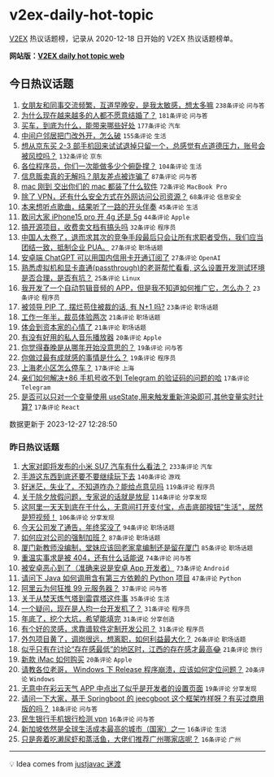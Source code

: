# v2ex-daily-hot-topic

[V2EX](https://www.v2ex.com/) 热议话题榜，记录从 2020-12-18 日开始的 V2EX 热议话题榜单。

**网站版：[V2EX daily hot topic web](https://boojack.github.io/v2ex-daily-hot-topic-web/)**

## 今日热议话题

<!-- TODAY BEGIN -->

1. [女朋友和同事交流频繁，互道早晚安，是我太敏感，想太多嘛](https://www.v2ex.com/t/1003881) `238条评论` `问与答`
1. [为什么现在越来越多的人都不愿意结婚了？](https://www.v2ex.com/t/1003720) `181条评论` `问与答`
1. [买车，到底为什么，能带来哪些好处](https://www.v2ex.com/t/1003750) `177条评论` `汽车`
1. [中间户邻居把门改外开，怎么破](https://www.v2ex.com/t/1003770) `155条评论` `生活`
1. [想从京东买 2-3 部手机回来试试退掉只留一个，总感觉有点道德压力，账号会被风控吗？](https://www.v2ex.com/t/1003730) `132条评论` `京东`
1. [各位程序员，你们一次能做多少个俯卧撑？](https://www.v2ex.com/t/1003785) `104条评论` `生活`
1. [信息贩卖真的无解吗？朋友差点被诈骗了](https://www.v2ex.com/t/1003688) `87条评论` `问与答`
1. [mac 刚到 交出你们的 mac 都装了什么软件](https://www.v2ex.com/t/1003846) `72条评论` `MacBook Pro`
1. [除了 VPN，还有什么安全方式在外网访问公司资源？](https://www.v2ex.com/t/1003747) `68条评论` `信息安全`
1. [本来想听点歌曲，结果听了一路的开头伴奏](https://www.v2ex.com/t/1003699) `45条评论` `生活`
1. [敢问大家 iPhone15 pro 开 4g 还是 5g](https://www.v2ex.com/t/1003692) `44条评论` `Apple`
1. [搞开源项目，收费卖文档有搞头吗](https://www.v2ex.com/t/1003893) `32条评论` `程序员`
1. [中国人太卷了，退而求其次的竞争手段最后只会让所有求职者受伤，我们应当团结一致，抵制企业 PUA。](https://www.v2ex.com/t/1003834) `27条评论` `职场话题`
1. [安卓端 ChatGPT 可以用国内信用卡开通订阅了](https://www.v2ex.com/t/1003696) `27条评论` `OpenAI`
1. [熟悉虚拟机和显卡直通(passthrough)的老哥帮忙看看, 这么设置开发测试环境是否合理，是否有坑？](https://www.v2ex.com/t/1003714) `25条评论` `Linux`
1. [我开发了一个自动剪辑音频的 APP，但是我不知道如何推广它，怎么办？](https://www.v2ex.com/t/1003882) `23条评论` `程序员`
1. [被领导 PIP 了, 摆烂苟住被裁的话, 有 N+1 吗?](https://www.v2ex.com/t/1003749) `23条评论` `职场话题`
1. [工作一年半，裁员体验两次](https://www.v2ex.com/t/1003801) `21条评论` `职场话题`
1. [体会到资本家的心情了](https://www.v2ex.com/t/1003782) `21条评论` `职场话题`
1. [有没有好用的私人音乐播放器](https://www.v2ex.com/t/1003691) `20条评论` `Apple`
1. [你觉得春晚是从哪年开始没意思的？](https://www.v2ex.com/t/1003908) `19条评论` `问与答`
1. [你做过最有成就感的事情是什么？](https://www.v2ex.com/t/1003742) `19条评论` `程序员`
1. [上海老小区怎么停车？](https://www.v2ex.com/t/1003920) `17条评论` `上海`
1. [亲们如何解决+86 手机号收不到 Telegram 的验证码的问题的哈](https://www.v2ex.com/t/1003885) `17条评论` `Telegram`
1. [是否可以只对一个变量使用 useState,用来触发重新渲染即可,其他变量实时计算?](https://www.v2ex.com/t/1003740) `17条评论` `React`

数据更新于 2023-12-27 12:28:50

<!-- TODAY END -->

### 昨日热议话题

<!-- YESTERDAY BEGIN -->

1. [大家对即将发布的小米 SU7 汽车有什么看法？](https://www.v2ex.com/t/1003405) `233条评论` `汽车`
1. [手游这东西到底还要不要继续玩下去](https://www.v2ex.com/t/1003484) `140条评论` `游戏`
1. [好迷茫，失业了，不知道咋办？能给点意见吗](https://www.v2ex.com/t/1003443) `119条评论` `程序员`
1. [关于除夕放假问题，专家说的话就是放屁](https://www.v2ex.com/t/1003417) `114条评论` `分享发现`
1. [这阿里一天天到底在干什么，无意间打开支付宝，点击底部按钮"生活"，居然是短视频！](https://www.v2ex.com/t/1003422) `106条评论` `分享发现`
1. [今天公司发了通告，年终奖没了](https://www.v2ex.com/t/1003467) `94条评论` `职场话题`
1. [如何应对公司的强制加班？](https://www.v2ex.com/t/1003409) `87条评论` `职场话题`
1. [厦门新教师没编制，堂妹应该回老家拿编制还是留在厦门](https://www.v2ex.com/t/1003448) `85条评论` `职场话题`
1. [重温实事求是被 404，还有什么话能说](https://www.v2ex.com/t/1003525) `74条评论` `问与答`
1. [被安卓恶心到了（准确来说是安卓 App 开发者）](https://www.v2ex.com/t/1003401) `73条评论` `Android`
1. [请问下 Java 如何调用含有第三方依赖的 Python 项目](https://www.v2ex.com/t/1003544) `47条评论` `Python`
1. [阿里云为何狂推 99 元服务器？](https://www.v2ex.com/t/1003446) `37条评论` `问与答`
1. [关于从焚天炼气塔到雷霆塔这件事](https://www.v2ex.com/t/1003462) `35条评论` `生活`
1. [一个疑问，现在是人均一台开发机了？](https://www.v2ex.com/t/1003543) `31条评论` `程序员`
1. [年底了，挖个大坑，希望能填完](https://www.v2ex.com/t/1003400) `31条评论` `分享创造`
1. [有个好的灵感，求靠谱软件定制开发公司？](https://www.v2ex.com/t/1003399) `31条评论` `程序员`
1. [外包项目黄了，调岗很远，想离职，如何利益最大化？](https://www.v2ex.com/t/1003406) `26条评论` `职场话题`
1. [似乎只有在讨论“存在感最低”的地区时，江西的存在感才最高😂](https://www.v2ex.com/t/1003458) `21条评论` `旅行`
1. [新款 iMac 如何购买](https://www.v2ex.com/t/1003442) `20条评论` `Apple`
1. [请教各位老哥， Windows 下 Release 程序崩溃，应该如何定位问题？](https://www.v2ex.com/t/1003397) `20条评论` `Windows`
1. [无意中在彩云天气 APP 中点出了似乎是开发者的设置页面](https://www.v2ex.com/t/1003528) `19条评论` `分享发现`
1. [请问一下大家，基于 Springboot 的 jeecgboot 这个框架咋样呀？有买过商用版的吗？](https://www.v2ex.com/t/1003402) `18条评论` `问与答`
1. [民生银行手机银行检测 vpn](https://www.v2ex.com/t/1003639) `16条评论` `问与答`
1. [新加坡依然是全球生活成本最高的城市（国家）之一](https://www.v2ex.com/t/1003424) `16条评论` `生活`
1. [只是奔着吃濑尿虾和蒸活鱼，大佬们推荐广州哪家店呢？](https://www.v2ex.com/t/1003408) `16条评论` `广州`

<!-- YESTERDAY END -->

---

💡 Idea comes from [justjavac 迷渡](https://github.com/justjavac/)
